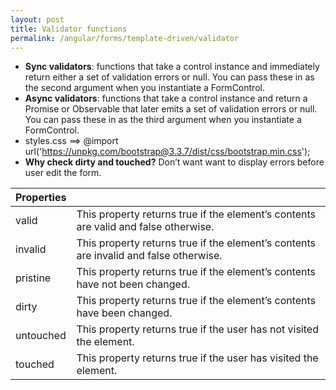 ```yaml
---
layout: post
title: Validator functions
permalink: /angular/forms/template-driven/validator
---
```


*	**Sync validators**: functions that take a control instance and immediately return either a set of validation errors or null. You can pass these in as the second argument when you instantiate a FormControl.
*	**Async validators**: functions that take a control instance and return a Promise or Observable that later emits a set of validation errors or null. You can pass these in as the third argument when you instantiate a FormControl.
*	styles.css ==> @import url('https://unpkg.com/bootstrap@3.3.7/dist/css/bootstrap.min.css');
*	**Why check dirty and touched?** Don’t want want to display errors before user edit the form.

| Properties |                                                                                       |
| ---------- | ------------------------------------------------------------------------------------- |
| valid      | This property returns true if the element’s contents are valid and false otherwise.   |
| invalid    | This property returns true if the element’s contents are invalid and false otherwise. |
| pristine   | This property returns true if the element’s contents have not been changed.           |
| dirty      | This property returns true if the element’s contents have been changed.               |
| untouched  | This property returns true if the user has not visited the element.                   |
| touched    | This property returns true if the user has visited the element.                       |
